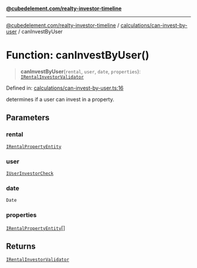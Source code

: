 [**@cubedelement.com/realty-investor-timeline**](../../../index.md)

---

[@cubedelement.com/realty-investor-timeline](../../../modules.md) / [calculations/can-invest-by-user](../index.md) / canInvestByUser

# Function: canInvestByUser()

> **canInvestByUser**(`rental`, `user`, `date`, `properties`): [`IRentalInvestorValidator`](../../../investments/rental-investor-validator/interfaces/IRentalInvestorValidator.md)

Defined in: [calculations/can-invest-by-user.ts:16](https://github.com/kvernon/realty-investor-timeline/blob/d14161e46dc540b751017ae4b2cfca53cbab658c/src/calculations/can-invest-by-user.ts#L16)

determines if a user can invest in a property.

## Parameters

### rental

[`IRentalPropertyEntity`](../../../properties/i-rental-property-entity/interfaces/IRentalPropertyEntity.md)

### user

[`IUserInvestorCheck`](../../../account/i-user-investor-check/interfaces/IUserInvestorCheck.md)

### date

`Date`

### properties

[`IRentalPropertyEntity`](../../../properties/i-rental-property-entity/interfaces/IRentalPropertyEntity.md)[]

## Returns

[`IRentalInvestorValidator`](../../../investments/rental-investor-validator/interfaces/IRentalInvestorValidator.md)

